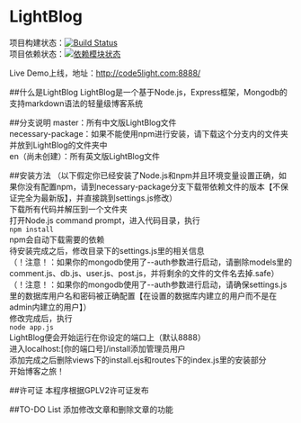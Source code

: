 LightBlog
=========
项目构建状态：[![Build Status](https://travis-ci.org/sanddudu/LightBlog.png?branch=master)](https://travis-ci.org/sanddudu/LightBlog)  
项目依赖状态：[![依赖模块状态](https://david-dm.org/sanddudu/LightBlog.png)](http://david-dm.org/sanddudu/LightBlog)

Live Demo上线，地址：http://code5light.com:8888/

##什么是LightBlog
LightBlog是一个基于Node.js，Express框架，Mongodb的支持markdown语法的轻量级博客系统

##分支说明
master：所有中文版LightBlog文件  
necessary-package：如果不能使用npm进行安装，请下载这个分支内的文件夹并放到LightBlog的文件夹中  
en（尚未创建）：所有英文版LightBlog文件

##安装方法
（以下假定你已经安装了Node.js和npm并且环境变量设置正确，如果你没有配置npm，请到necessary-package分支下载带依赖文件的版本【不保证完全为最新版】，并直接跳到settings.js修改）  
下载所有代码并解压到一个文件夹  
打开Node.js command prompt，进入代码目录，执行  
`npm install`  
npm会自动下载需要的依赖  
待安装完成之后，修改目录下的settings.js里的相关信息  
（！注意！：如果你的mongodb使用了--auth参数进行启动，请删除models里的comment.js、db.js、user.js、post.js，并将剩余的文件的文件名去掉.safe）  
（！注意！：如果你的mongodb使用了--auth参数进行启动，请确保settings.js里的数据库用户名和密码被正确配置【在设置的数据库内建立的用户而不是在admin内建立的用户】）  
修改完成后，执行  
`node app.js`  
LightBlog便会开始运行在你设定的端口上（默认8888）  
进入localhost:[你的端口号]/install添加管理员用户  
添加完成之后删除views下的install.ejs和routes下的index.js里的安装部分  
开始博客之旅！

##许可证
本程序根据GPLV2许可证发布

##TO-DO List
添加修改文章和删除文章的功能
